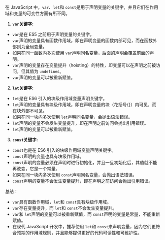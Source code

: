 在 JavaScript 中，`var`、`let`和 `const`是用于声明变量的关键字，并且它们在作用域和变量的可变性方面有所不同。

1. **`var`关键字:**

- `var`是在 ES5 之前用于声明变量的关键字。
- `var`声明的变量具有函数作用域，即在声明变量的函数内部可见，而在函数外部则为全局变量。
- 如果在同一函数内多次使用 `var`声明同名变量，后面的声明会覆盖前面的声明。
- `var`声明的变量存在变量提升（hoisting）的特性，即变量可以在声明之前被访问，但其值为 `undefined`。
- `var`声明的变量可以被重新赋值。

2. **`let`关键字:**

- `let`是在 ES6 引入的块级作用域变量声明关键字。
- `let`声明的变量具有块级作用域，即在声明变量的块（花括号{}）内可见，而在块外部不可见。
- 如果在同一块内多次使用 `let`声明同名变量，会抛出语法错误。
- `let`声明的变量不会发生变量提升，即在声明之前访问会抛出引用错误。
- `let`声明的变量可以被重新赋值。

3. **`const`关键字:**

- `const`也是在 ES6 引入的块级作用域变量声明关键字。
- `const`声明的变量也具有块级作用域。
- `const`声明的变量必须在声明时进行初始化，并且一旦初始化后，其值就不能再改变，它是一个常量。
- 如果在同一块内多次使用 `const`声明同名变量，会抛出语法错误。
- `const`声明的变量不会发生变量提升，即在声明之前访问会抛出引用错误。

总结：

- `var`具有函数作用域，`let`和 `const`具有块级作用域。
- `var`存在变量提升，而 `let`和 `const`不会发生变量提升。
- `var`和 `let`声明的变量可以被重新赋值，而 `const`声明的变量是常量，不能重新赋值。
- 在现代 JavaScript 开发中，推荐使用 `let`和 `const`来声明变量，因为它们更符合预期的作用域规则，并且能够提供更好的代码可读性和可维护性。
